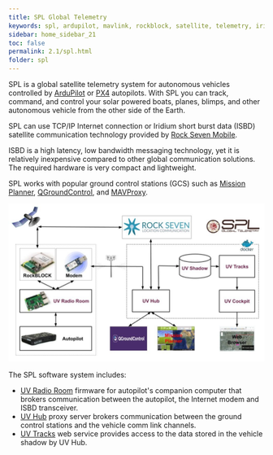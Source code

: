 ```yaml
---
title: SPL Global Telemetry
keywords: spl, ardupilot, mavlink, rockblock, satellite, telemetry, iridium, unmanned vehicle
sidebar: home_sidebar_21
toc: false
permalink: 2.1/spl.html
folder: spl
---
```


SPL is a global satellite telemetry system for autonomous vehicles controlled by [ArduPilot](http://ardupilot.org/) or [PX4](http://px4.io/) autopilots. With SPL you can track, command, and control your solar powered boats, planes, blimps, and other autonomous vehicle from the other side of the Earth. 

SPL can use TCP/IP Internet connection or Iridium short burst data (ISBD) satellite communication technology provided by [Rock Seven Mobile](http://www.rock7mobile.com/products-rockblock).
     
ISBD is a high latency, low bandwidth messaging technology, yet it is relatively inexpensive compared to other global communication solutions. The required hardware is very compact and lightweight.

SPL works with popular ground control stations (GCS) such as [Mission Planner](http://ardupilot.org/planner/), 
[QGroundControl](http://qgroundcontrol.com/), and [MAVProxy](http://ardupilot.github.io/MAVProxy/html/index.html).

![SPL System Architecture](images/spl.jpg)

The SPL software system includes:
- [UV Radio Room](radioroom.html) firmware for autopilot's companion computer that brokers communication between the autopilot, the Internet modem and ISBD transceiver.
- [UV Hub](uvhub.html) proxy server brokers communication between the ground control stations and the vehicle comm link channels.
- [UV Tracks](uvtracks.html) web service provides access to the data stored in the vehicle shadow by UV Hub.
